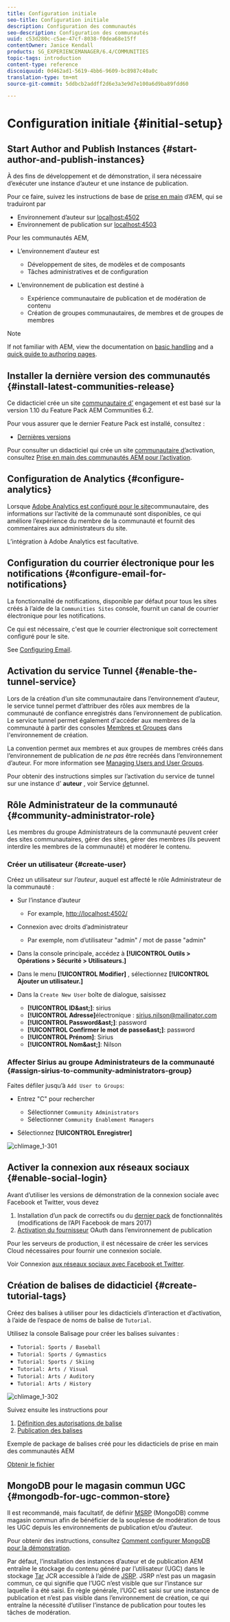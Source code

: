 ```yaml
---
title: Configuration initiale
seo-title: Configuration initiale
description: Configuration des communautés
seo-description: Configuration des communautés
uuid: c53d280c-c5ae-47cf-8038-f0dea68e15ff
contentOwner: Janice Kendall
products: SG_EXPERIENCEMANAGER/6.4/COMMUNITIES
topic-tags: introduction
content-type: reference
discoiquuid: 0d462ad1-5619-4bb6-9609-bc8987c40a0c
translation-type: tm+mt
source-git-commit: 5ddbcb2addff2d6e3a3e9d7e100a6d9ba89fdd60

---
```



# Configuration initiale {#initial-setup}

## Start Author and Publish Instances {#start-author-and-publish-instances}

À des fins de développement et de démonstration, il sera nécessaire d’exécuter une instance d’auteur et une instance de publication.

Pour ce faire, suivez les instructions de base de [prise en main](../../help/sites-deploying/deploy.md#getting-started) d’AEM, qui se traduiront par

* Environnement d’auteur sur [localhost:4502](http://localhost:4502/)
* Environnement de publication sur [localhost:4503](http://localhost:4503/)

Pour les communautés AEM,

* L’environnement d’auteur est

   * Développement de sites, de modèles et de composants
   * Tâches administratives et de configuration

* L’environnement de publication est destiné à

   * Expérience communautaire de publication et de modération de contenu
   * Création de groupes communautaires, de membres et de groupes de membres

>[!NOTE]
>
>If not familiar with AEM, view the documentation on [basic handling](../../help/sites-authoring/basic-handling.md) and a [quick guide to authoring pages](../../help/sites-authoring/qg-page-authoring.md).

## Installer la dernière version des communautés {#install-latest-communities-release}

Ce didacticiel crée un site [communautaire d’](overview.md#engagement-community) engagement et est basé sur la version 1.10 du Feature Pack AEM Communities 6.2.

Pour vous assurer que le dernier Feature Pack est installé, consultez :

* [Dernières versions](deploy-communities.md#latest-releases)

Pour consulter un didacticiel qui crée un site [communautaire d’](overview.md#enablement-community)activation, consultez [Prise en main des communautés AEM pour l’activation](getting-started-enablement.md).

## Configuration de Analytics {#configure-analytics}

Lorsque [Adobe Analytics est configuré pour le site](analytics.md)communautaire, des informations sur l’activité de la communauté sont disponibles, ce qui améliore l’expérience du membre de la communauté et fournit des commentaires aux administrateurs du site.

L’intégration à Adobe Analytics est facultative.

## Configuration du courrier électronique pour les notifications {#configure-email-for-notifications}

La fonctionnalité de notifications, disponible par défaut pour tous les sites créés à l’aide de la `Communities Sites` console, fournit un canal de courrier électronique pour les notifications.

Ce qui est nécessaire, c&#39;est que le courrier électronique soit correctement configuré pour le site.

See [Configuring Email](email.md).

## Activation du service Tunnel {#enable-the-tunnel-service}

Lors de la création d’un site communautaire dans l’environnement d’auteur, le service tunnel permet d’attribuer des rôles aux membres de la communauté de confiance enregistrés dans l’environnement de publication. Le service tunnel permet également d&#39;accéder aux membres de la communauté à partir des consoles [Membres et Groupes](members.md) dans l&#39;environnement de création.

La convention permet aux membres et aux groupes de membres créés dans l’environnement de publication de *ne pas* être recréés dans l’environnement d’auteur. For more information see [Managing Users and User Groups](users.md).

Pour obtenir des instructions simples sur l’activation du service de tunnel sur une instance d’ **auteur** , voir Service [de](deploy-communities.md#tunnel-service-on-author)tunnel.

## Rôle Administrateur de la communauté {#community-administrator-role}

Les membres du groupe Administrateurs de la communauté peuvent créer des sites communautaires, gérer des sites, gérer des membres (ils peuvent interdire les membres de la communauté) et modérer le contenu.

### Créer un utilisateur {#create-user}

Créez un utilisateur sur *l’auteur*, auquel est affecté le rôle Administrateur de la communauté :

* Sur l’instance d’auteur

   * For example, [http://localhost:4502/](http://localhost:4503/)

* Connexion avec droits d’administrateur

   * Par exemple, nom d’utilisateur &quot;admin&quot; / mot de passe &quot;admin&quot;

* Dans la console principale, accédez à **[!UICONTROL Outils > Opérations > Sécurité > Utilisateurs.]**
* Dans le menu **[!UICONTROL Modifier]** , sélectionnez **[!UICONTROL Ajouter un utilisateur.]**

* Dans la `Create New User` boîte de dialogue, saisissez

   * **[!UICONTROL ID&amp;ast;]**: sirius
   * **[!UICONTROL Adresse]**&#x200B;électronique : sirius.nilson@mailinator.com
   * **[!UICONTROL Password&amp;ast;]**: password
   * **[!UICONTROL Confirmer le mot de passe&amp;ast;]**: password
   * **[!UICONTROL Prénom]**: Sirius
   * **[!UICONTROL Nom&amp;ast;]**: Nilson

### Affecter Sirius au groupe Administrateurs de la communauté {#assign-sirius-to-community-administrators-group}

Faites défiler jusqu’à `Add User to Groups`:

* Entrez &quot;C&quot; pour rechercher

   * Sélectionner `Community Administrators`
   * Sélectionner `Community Enablement Managers`

* Sélectionnez **[!UICONTROL Enregistrer]**

![chlimage_1-301](assets/chlimage_1-301.png)

## Activer la connexion aux réseaux sociaux {#enable-social-login}

Avant d’utiliser les versions de démonstration de la connexion sociale avec Facebook et Twitter, vous devez

1. Installation d’un pack de correctifs ou du [dernier pack](deploy-communities.md#latestfeaturepack) de fonctionnalités (modifications de l’API Facebook de mars 2017)
1. [Activation du fournisseur](social-login.md#adobe-granite-oauth-authentication-handler) OAuth dans l’environnement de publication

Pour les serveurs de production, il est nécessaire de créer les services Cloud nécessaires pour fournir une connexion sociale.

Voir Connexion [aux réseaux sociaux avec Facebook et Twitter](social-login.md).

## Création de balises de didacticiel {#create-tutorial-tags}

Créez des balises à utiliser pour les didacticiels d’interaction et d’activation, à l’aide de l’espace de noms de balise de `Tutorial`.

Utilisez la console [](../../help/sites-administering/tags.md#tagging-console) Balisage pour créer les balises suivantes :

* `Tutorial: Sports / Baseball`
* `Tutorial: Sports / Gymnastics`
* `Tutorial: Sports / Skiing`
* `Tutorial: Arts / Visual`
* `Tutorial: Arts / Auditory`
* `Tutorial: Arts / History`

![chlimage_1-302](assets/chlimage_1-302.png)

Suivez ensuite les instructions pour

1. [Définition des autorisations de balise](../../help/sites-administering/tags.md#setting-tag-permissions)
1. [Publication des balises](../../help/sites-administering/tags.md#publishing-tags)

Exemple de package de balises créé pour les didacticiels de prise en main des communautés AEM

[Obtenir le fichier](assets/tutorial_tags-v63.zip)

## MongoDB pour le magasin commun UGC {#mongodb-for-ugc-common-store}

Il est recommandé, mais facultatif, de définir [MSRP](msrp.md) (MongoDB) comme magasin [](working-with-srp.md) commun afin de bénéficier de la souplesse de modération de tous les UGC depuis les environnements de publication et/ou d’auteur.

Pour obtenir des instructions, consultez [Comment configurer MongoDB pour la démonstration](demo-mongo.md).

Par défaut, l’installation des instances d’auteur et de publication AEM entraîne le stockage du contenu généré par l’utilisateur (UGC) dans le stockage [Tar](../../help/sites-deploying/platform.md) JCR accessible à l’aide de [JSRP](jsrp.md). JSRP n’est pas un magasin commun, ce qui signifie que l’UGC n’est visible que sur l’instance sur laquelle il a été saisi. En règle générale, l’UGC est saisi sur une instance de publication et n’est pas visible dans l’environnement de création, ce qui entraîne la nécessité d’utiliser l’instance de publication pour toutes les tâches de modération.